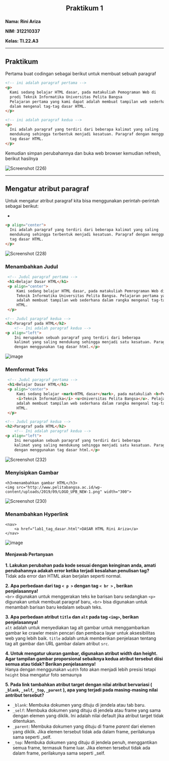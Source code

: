<h2 <p align="center">Praktikum 1</p> </h2> 

**Nama: Rini Ariza**   

**NIM: 312210337**

**Kelas: TI.22.A3**

---

## Praktikum
Pertama buat codingan sebagai berikut untuk membuat sebuah paragraf

```html
<!-- ini adalah paragraf pertama -->
<p>
  Kami sedang belajar HTML dasar, pada matakuliah Pemograman Web di
  prodi Teknik Informatika Universitas Pelita Bangsa
  Pelajaran pertama yang kami dapat adalah membuat tampilan web sederhana
  dalam mengenal tag-tag dasar HTML.
</p>

<!-- ini adalah paragraf kedua -->
<p>
  Ini adalah paragraf yang terdiri dari beberapa kalimat yang saling
  mendukung sehingga terbentuk menjadi kesatuan. Paragraf dengan menggunakan
  tag dasar HTML.
</p>
```

Kemudian simpan perubahannya dan buka web browser kemudian refresh, berikut hasilnya

![Screenshot (226)](https://github.com/rniarzz/Lab1Web/assets/115542704/67b90ab3-0347-4fa3-8b64-cb48e18397f1)

---

## Mengatur atribut paragraf

Untuk mengatur atribut paragraf kita bisa menggunakan perintah-perintah sebagai berikut:

- 

```html
<p align="center">
  Ini adalah paragraf yang terdiri dari beberapa kalimat yang saling
  mendukung sehingga terbentuk menjadi kesatuan. Paragraf dengan menggunakan
  tag dasar HTML.
</p>
```

![Screenshot (228)](https://github.com/rniarzz/Lab1Web/assets/115542704/bd79f905-f291-43a5-a293-04da759b4fe6)


### Menambahkan Judul 

```html
 <!-- Judul paragraf pertama -->
 <h1>Belajar Dasar HTML</h1>
 <p align="center">
     Kami sedang belajar HTML dasar, pada matakuliah Pemrograman Web di Prodi
     Teknik Informatika Universitas Pelita Bangsa. Pelajaran pertama yang kami dapat
     adalah membuat tampilan web sederhana dalam rangka mengenal tag-tag dasar
     HTML.
 </p>

<!-- Judul paragraf kedua -->
<h2>Paragraf pada HTML</h2>
    <!-- Ini adalah paragraf kedua -->
<p align="left">
    Ini merupakan sebuah paragraf yang terdiri dari beberapa
    kalimat yang saling mendukung sehingga menjadi satu kesatuan. Paragraf dibuat
    dengan menggunakan tag dasar html.</p>

```

![image](https://github.com/rniarzz/Lab1Web/assets/115542704/aaa22846-e963-449f-ab5a-ebbccc9754a1)


### Memformat Teks

```html
 <!-- Judul paragraf pertama -->
 <h1>Belajar Dasar HTML</h1>
 <p align="center">
     Kami sedang belajar <mark>HTML dasar</mark>, pada matakuliah <b>Pemrograman Web</b> di Prodi
     <i>Teknik Informatika</i> <u>Universitas Pelita Bangsa</u>. Pelajaran pertama yang kami dapat
     adalah membuat tampilan web sederhana dalam rangka mengenal tag-tag dasar
     HTML.
 </p>

<!-- Judul paragraf kedua -->
<h2>Paragraf pada HTML</h2>
    <!-- Ini adalah paragraf kedua -->
<p align="left">
    Ini merupakan sebuah paragraf yang terdiri dari beberapa
    kalimat yang saling mendukung sehingga menjadi satu kesatuan. Paragraf dibuat
    dengan menggunakan tag dasar html.</p>

```

![Screenshot (232)](https://github.com/rniarzz/Lab1Web/assets/115542704/bde22741-18c6-4c34-a0b9-da38f3bae312)

### Menyisipkan Gambar
```
<h3>menambahkan gambar HTML</h3>
<img src="http://www.pelitabangsa.ac.id/wp-content/uploads/2019/09/LOGO_UPB_NEW-1.png" width="300">

```

![Screenshot (230)](https://github.com/rniarzz/Lab1Web/assets/115542704/b44072ac-fdf3-4d8e-ab01-0c1d8634edf6)


### Menambahkan Hyperlink
```
<nav>
    <a href="lab1_tag_dasar.html">DASAR HTML Rini Ariza</a>
</nav>
```

![image](https://github.com/rniarzz/Lab1Web/assets/115542704/e7204d60-af29-44fb-90b7-fa4a102116d6)


#### Menjawab Pertanyaan

<b>1. Lakukan perubahan pada kode sesuai dengan keinginan anda, amati perubahannya adakah
error ketika terjadi kesalahan penulisan tag? </b> <br>
Tidak ada error dan HTML akan berjalan seperti normal. 
<br>

<b>2. Apa perbedaan dari tag ```< p >``` dengan tag ```< br >``` , berikan penjelasannya! </b> <br>
```<br>``` digunakan untuk menggerakan teks ke barisan baru sedangkan ```<p>``` digunakan untuk membuat paragraf baru, ```<br>``` bisa digunakan untuk menambah barisan baru kedalam sebuah teks.
<br>

<b>3. Apa perbedaan atribut ```title``` dan ```alt``` pada tag ```<img>```, berikan penjelasannya! </b> <br>
```alt``` adalah untuk menyediakan tag alt gambar untuk menggambarkan gambar ke crawler mesin pencari dan pembaca layar untuk aksesibilitas web yang lebih baik. ```title``` adalah untuk memberikan penjelasan tentang tag alt gambar dan URL gambar dalam atribut ```src```.
<br>

<b>4. Untuk mengatur ukuran gambar, digunakan atribut width dan height. Agar tampilan gambar
proporsional sebaiknya kedua atribut tersebut diisi semua atau tidak? Berikan penjelasannya! </b> <br>
Hanya dengan menggunakan ```width``` foto akan menjadi lebih presisi tetapi ```height``` bisa mengatur foto semaunya 
<br>

<b>5. Pada link tambahkan atribut target dengan nilai atribut bervariasi ( ```_blank```, ```_self```, ```_top```, ```_parent``` ), apa yang terjadi pada masing-masing nilai antribut tersebut? </b> <br>
- ```_blank```: Membuka dokumen yang dituju di jendela atau tab baru. 
- ```_self```: Membuka dokumen yang dituju di jendela atau frame yang sama dengan elemen yang diklik. Ini adalah nilai default jika atribut target tidak ditentukan. 
- ```_parent```: Membuka dokumen yang dituju di frame <i>parent</i> dari elemen yang diklik. Jika elemen tersebut tidak ada dalam frame, perilakunya sama seperti _self. 
- ```_top```: Membuka dokumen yang dituju di jendela penuh, menggantikan semua frame, termasuk frame luar. Jika elemen tersebut tidak ada dalam frame, perilakunya sama seperti _self. 



